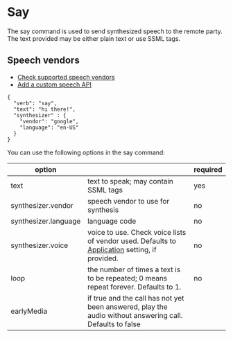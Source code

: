 # Say

The say command is used to send synthesized speech to the remote party. The text provided may be either plain text or use SSML tags. 

## Speech vendors

- [Check supported speech vendors]()
- [Add a custom speech API]()

```
{
  "verb": "say",
  "text": "hi there!",
  "synthesizer" : {
    "vendor": "google",
    "language": "en-US"
  }
}
```

You can use the following options in the say command:

| option               |   | required |
| -------------------- | ------------------------- | -------- |
| text                 | text to speak; may contain SSML tags | yes |
| synthesizer.vendor   | speech vendor to use for synthesis | no  |
| synthesizer.language | language code | no  |
| synthesizer.voice    | voice to use. Check voice lists of vendor used. Defaults to [Application]() setting, if provided.  | no |
| loop                 | the number of times a text is to be repeated; 0 means repeat forever. Defaults to 1. | no |
| earlyMedia           | if true and the call has not yet been answered, play the audio without answering call. Defaults to false |